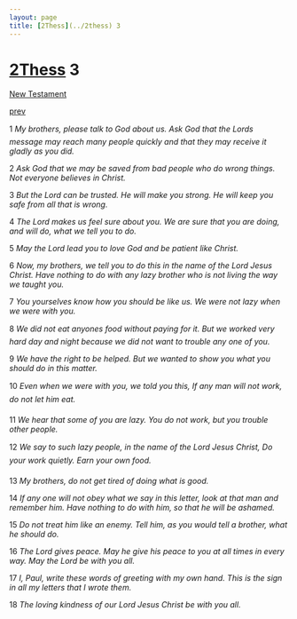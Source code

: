 ```yaml
---
layout: page
title: [2Thess](../2thess) 3
---
```


# [2Thess](../2thess) 3

[New Testament](/new-testament)


[prev](2thess-2.html)

1 _My brothers, please talk to God about us. Ask God that the Lords message may reach many people quickly and that they may receive it gladly as you did._

2 _Ask God that we may be saved from bad people who do wrong things. Not everyone believes in Christ._

3 _But the Lord can be trusted. He will make you strong. He will keep you safe from all that is wrong._

4 _The Lord makes us feel sure about you. We are sure that you are doing, and will do,  what we tell you to do._

5 _May the Lord lead you to love God and be patient like Christ._

6 _Now, my brothers, we tell you to do this in the name of the Lord Jesus Christ. Have nothing to do with any lazy brother who is not living the way we taught you._

7 _You yourselves know how you should be like us. We were not lazy when we were with you._

8 _We did not eat anyones food without paying for it. But we worked very hard day and night because we did not want to trouble any one of you._

9 _We have the right to be helped. But we wanted to show you what you should do in this matter._

10 _Even when we were with you, we told you this, If any man will not work, do not let him eat._

11 _We hear that some of you are lazy. You do not work, but you trouble other people._

12 _We say to such lazy people, in the name of the Lord Jesus Christ, Do your work quietly.  Earn your own food._

13 _My brothers, do not get tired of doing what is good._

14 _If any one will not obey what we say in this letter, look at that man and remember him.  Have nothing to do with him, so that he will be ashamed._

15 _Do not treat him like an enemy. Tell him, as you would tell a brother, what he should do._

16 _The Lord gives peace. May he give his peace to you at all times in every way. May the Lord be with you all._

17 _I, Paul, write these words of greeting with my own hand. This is the sign in all my letters that I wrote them._

18 _The loving kindness of our Lord Jesus Christ be with you all._

